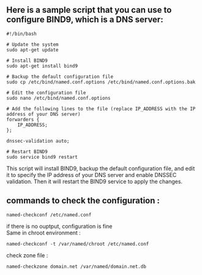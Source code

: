 ## Here is a sample script that you can use to configure BIND9, which is a DNS server:

```
#!/bin/bash

# Update the system
sudo apt-get update

# Install BIND9
sudo apt-get install bind9

# Backup the default configuration file
sudo cp /etc/bind/named.conf.options /etc/bind/named.conf.options.bak

# Edit the configuration file
sudo nano /etc/bind/named.conf.options

# Add the following lines to the file (replace IP_ADDRESS with the IP address of your DNS server)
forwarders {
    IP_ADDRESS;
};

dnssec-validation auto;

# Restart BIND9
sudo service bind9 restart

```

This script will install BIND9, backup the default configuration file, and edit it to specify the IP address of your DNS server and enable DNSSEC validation.
Then it will restart the BIND9 service to apply the changes.

## commands to check the configuration :

```
named-checkconf /etc/named.conf
```

if there is no ouptput, configuration is fine
<br>
Same in chroot environment :
```
named-checkconf -t /var/named/chroot /etc/named.conf 
```
check zone file :
```
named-checkzone domain.net /var/named/domain.net.db 
```
